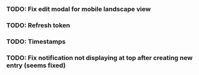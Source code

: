### TODO: Fix edit modal for mobile landscape view
### TODO: Refresh token
### TODO: Timestamps
### TODO: Fix notification not displaying at top after creating new entry (seems fixed)